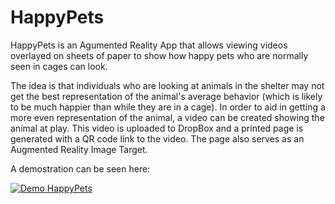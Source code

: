 # HappyPets
HappyPets is an Agumented Reality App that allows viewing videos overlayed on sheets of paper to show how happy pets who are normally seen in cages can look.

The idea is that individuals who are looking at animals in the shelter may not get the best representation of the animal's average behavior (which is likely to be much happier than while they are in a cage). In order to aid in getting a more even representation of the animal, a video can be created showing the animal at play. This video is uploaded to DropBox and a printed page is generated with a QR code link to the video. The page also serves as an Augmented Reality Image Target.

A demostration can be seen here:

[![Demo HappyPets](https://github.com/austinpetsalive/HappyPets/blob/master/Demo%20Video.gif?raw=true)](https://github.com/austinpetsalive/HappyPets/blob/master/Demo%20Video.mp4?raw=true)
